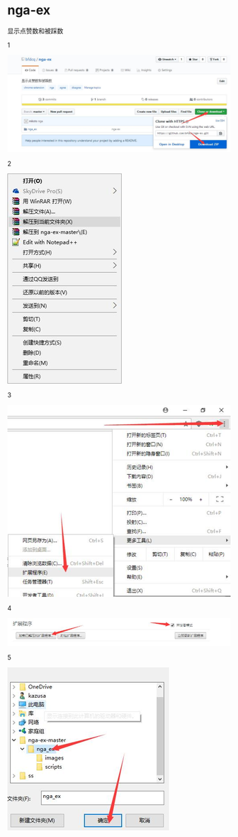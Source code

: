 # nga-ex
显示点赞数和被踩数


1

![image](https://github.com/bfdcq/nga-ex/blob/master/1.jpg)

2


![image](https://github.com/bfdcq/nga-ex/blob/master/2.jpg)

3


![image](https://github.com/bfdcq/nga-ex/blob/master/3.jpg)

4


![image](https://github.com/bfdcq/nga-ex/blob/master/4.jpg)

5


![image](https://github.com/bfdcq/nga-ex/blob/master/5.jpg)
